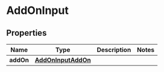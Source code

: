 

# AddOnInput


## Properties

| Name | Type | Description | Notes |
|------------ | ------------- | ------------- | -------------|
|**addOn** | [**AddOnInputAddOn**](AddOnInputAddOn.md) |  |  |



